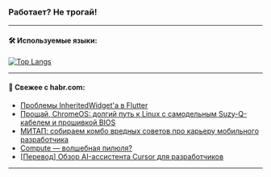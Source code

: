 ### Работает? Не трогай!

---
<!--
#### 🛠️ Technical stack:

![Java](https://img.shields.io/badge/Java-informational?logo=Oracle&style=flat&logoColor=white&color=FF4500)
![Kotlin](https://img.shields.io/badge/Kotlin-informational?logo=Kotlin&style=flat&logoColor=white&color=774D97)
![TS](https://img.shields.io/badge/TypeScript-informational?logo=typeScript&style=flat&logoColor=black&color=017acc)
![Python](https://img.shields.io/badge/Python-informational?logo=Python&style=flat&logoColor=black&color=ffdd54) <br>
![Spring](https://img.shields.io/badge/Spring-informational?logo=Spring&style=flat&logoColor=white&color=6DB33F) 
![SpringBoot](https://img.shields.io/badge/SpringBoot-informational?logo=SpringBoot&style=flat&logoColor=white&color=6DB33F)
![Nest](https://img.shields.io/badge/NestJS-informational?logo=NestJS&style=flat&logoColor=white&color=E0234E) 
![NodeJS](https://img.shields.io/badge/NodeJS-informational?logo=node.js&style=flat&logoColor=white&color=70A760)<br>
![PostgreSQL](https://img.shields.io/badge/PostgreSQL-informational?logo=PostgreSQL&style=flat&logoColor=white&color=DAA520)
![MongoDB](https://img.shields.io/badge/MongoDB-informational?logo=MongoDB&style=flat&logoColor=white&color=870000)
![Apache](https://img.shields.io/badge/Apache-informational?logo=apache&style=flat&logoColor=white&color=f74e28)

___ 
-->

#### 🛠️ Используемые языки:

[![Top Langs](https://github-readme-stats-u2qms2cxw-advtsettinggmailcoms-projects.vercel.app/api/top-langs/?username=zloylis&langs_count=10&hide_title=true&title_color=e6edf3&size_weight=0.5&count_weight=0.5&layout=compact&hide_progress=true&hide_border=true&theme=dracula)](https://github.com/zloylis)

<!---


####  :octocat:&nbsp;&nbsp; Статистика:

![GitHub stats](https://github-readme-stats-u2qms2cxw-advtsettinggmailcoms-projects.vercel.app/api?username=zloylis&show_icons=true&hide_border=true&theme=dracula&title_color=e6edf3&include_all_commits=true&count_private=true&hide_rank=false&hide_title=true&rank_icon=github)
-->
---

#### 💬 Свежее с habr.com:

<!-- BLOG-POST-LIST:START -->
- [Проблемы InheritedWidget&#39;а в Flutter](https://habr.com/ru/articles/844916/?utm_source=habrahabr&utm_medium=rss&utm_campaign=844916)
- [Прощай, ChromeOS: долгий путь к Linux с самодельным Suzy-Q-кабелем и прошивкой BIOS](https://habr.com/ru/companies/ru_mts/articles/844122/?utm_source=habrahabr&utm_medium=rss&utm_campaign=844122)
- [МИТАП: собираем комбо вредных советов про карьеру мобильного разработчика](https://habr.com/ru/companies/kaspersky/articles/844702/?utm_source=habrahabr&utm_medium=rss&utm_campaign=844702)
- [Compute — волшебная пилюля?](https://habr.com/ru/companies/finam_broker/articles/844904/?utm_source=habrahabr&utm_medium=rss&utm_campaign=844904)
- [[Перевод] Обзор AI-ассистента Cursor для разработчиков](https://habr.com/ru/companies/otus/articles/844866/?utm_source=habrahabr&utm_medium=rss&utm_campaign=844866)
<!-- BLOG-POST-LIST:END -->

---
